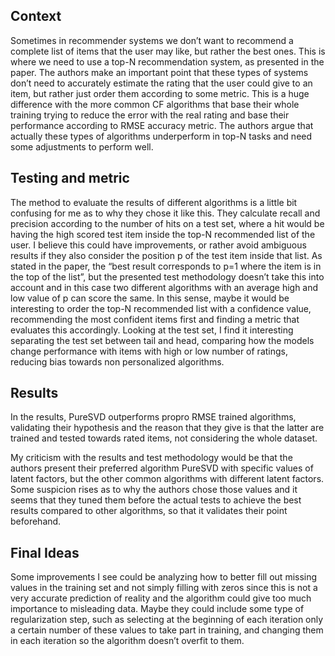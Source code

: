 ## Context
Sometimes in recommender systems we don’t want to recommend a complete list of items that the user may like, but rather the best ones. This is where we need to use a top-N recommendation system, as presented in the paper. The authors make an important point that these types of systems don’t need to accurately estimate the rating that the user could give to an item, but rather just order them according to some metric. This  is a huge difference with the more common CF algorithms that base their whole training trying to reduce the error with the real rating and base their performance according to RMSE accuracy metric. The authors argue that actually these types of algorithms underperform in top-N tasks and need some adjustments to perform well.

## Testing and metric
The method to evaluate the results of different algorithms is a little bit confusing for me as to why they chose it like this. They calculate recall and precision according to the number of hits on a test set, where a hit would be having the high scored test item inside the top-N recommended list of the user. I believe this could have improvements, or rather avoid ambiguous results if they also consider the position p of the test item inside that list. As stated in the paper, the “best result corresponds to p=1 where the item is in the top of the list”, but the presented test methodology doesn’t take this into account and in this case two different algorithms with an average high and low value of p can score the same. In this sense, maybe it would be interesting to order the top-N recommended list with a confidence value, recommending the most confident items first and finding a metric that evaluates this accordingly. 
Looking at the test set, I find it interesting separating the test set between tail and head, comparing how the models change performance with items with high or low number of ratings, reducing bias towards non personalized algorithms.

## Results
In the results,  PureSVD outperforms propro RMSE trained algorithms, validating their hypothesis and the reason that they give is that the latter are trained and tested towards rated items, not considering the whole dataset.

My criticism with the results and test methodology would be that the authors present their preferred algorithm PureSVD with specific values of latent factors, but the other common algorithms with different latent factors. Some suspicion rises as to why the authors chose those values and it seems that they tuned them before the actual tests to achieve the best results compared to other algorithms, so that it validates their point beforehand. 

## Final Ideas
Some improvements I see could be analyzing how to better fill out missing values in the training set and not simply filling with zeros since this is not a very accurate prediction of reality and the algorithm could give too much importance to misleading data. Maybe they could include some type of regularization step, such as selecting at the beginning of each iteration only a certain number of these values to take part in training, and changing them in each iteration so the algorithm doesn’t overfit to them.
